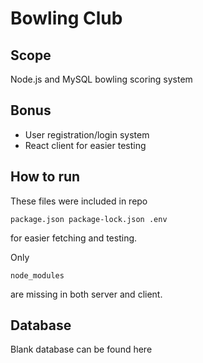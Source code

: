 # Bowling Club

## Scope

Node.js and MySQL bowling scoring system

## Bonus

- User registration/login system
- React client for easier testing

## How to run

These files were included in repo

```
package.json package-lock.json .env
```

for easier fetching and testing.

Only

```
node_modules
```

are missing in both server and client.

## Database

Blank database can be found here

```

```
